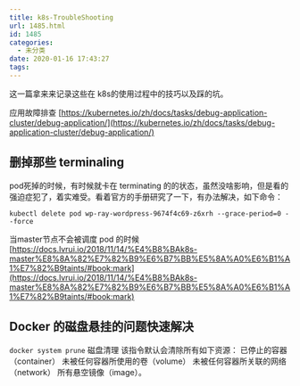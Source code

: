 ```yaml
---
title: k8s-TroubleShooting
url: 1485.html
id: 1485
categories:
  - 未分类
date: 2020-01-16 17:43:27
tags:
---
```


这一篇拿来来记录这些在 k8s的使用过程中的技巧以及踩的坑。

应用故障排查 [https://kubernetes.io/zh/docs/tasks/debug-application-cluster/debug-application/](https://kubernetes.io/zh/docs/tasks/debug-application-cluster/debug-application/)

删掉那些 terminaling
----------------

pod死掉的时候，有时候就卡在 terminating 的的状态，虽然没啥影响，但是看的强迫症犯了，着实难受。看着官方的手册研究了一下，有办法解决，如下命令：

    kubectl delete pod wp-ray-wordpress-9674f4c69-z6xrh --grace-period=0 --force

当master节点不会被调度 pod 的时候 [https://docs.lvrui.io/2018/11/14/%E4%B8%BAk8s-master%E8%8A%82%E7%82%B9%E6%B7%BB%E5%8A%A0%E6%B1%A1%E7%82%B9taints/#book:mark](https://docs.lvrui.io/2018/11/14/%E4%B8%BAk8s-master%E8%8A%82%E7%82%B9%E6%B7%BB%E5%8A%A0%E6%B1%A1%E7%82%B9taints/#book:mark)

Docker 的磁盘悬挂的问题快速解决
-------------------

`docker system prune` 磁盘清理 该指令默认会清除所有如下资源： 已停止的容器（container） 未被任何容器所使用的卷（volume） 未被任何容器所关联的网络（network） 所有悬空镜像（image）。